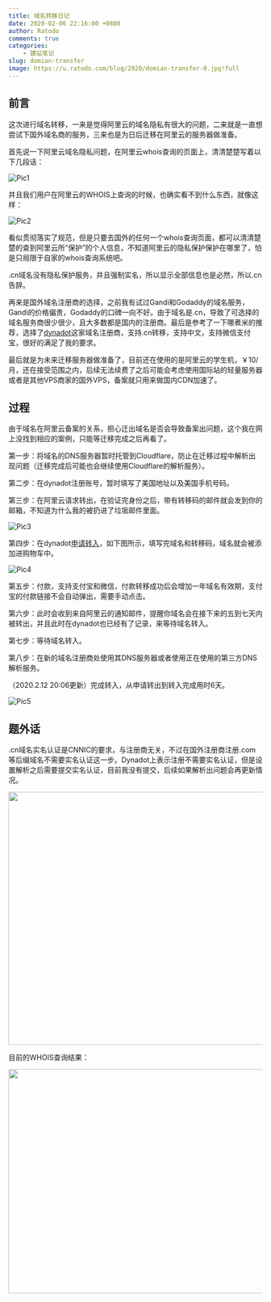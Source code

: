 ```yaml
---
title: 域名转移日记
date: 2020-02-06 22:16:00 +0800
author: Ratodo
comments: true
categories:
    - 建站笔记
slug: domian-transfer
image: https://u.ratodo.com/blog/2020/domian-transfer-0.jpg!full
---
```


## 前言

这次进行域名转移，一来是觉得阿里云的域名隐私有很大的问题，二来就是一直想尝试下国外域名商的服务，三来也是为日后迁移在阿里云的服务器做准备。

首先说一下阿里云域名隐私问题，在阿里云whois查询的页面上，清清楚楚写着以下几段话：

![Pic1](https://u.ratodo.com/blog/2020/domian-transfer-1.png!full)

并且我们用户在阿里云的WHOIS上查询的时候，也确实看不到什么东西，就像这样：

![Pic2](https://u.ratodo.com/blog/2020/domian-transfer-2.png!full)

看似贯彻落实了规范，但是只要去国外的任何一个whois查询页面，都可以清清楚楚的查到阿里云所“保护”的个人信息，不知道阿里云的隐私保护保护在哪里了，怕是只局限于自家的whois查询系统吧。

.cn域名没有隐私保护服务，并且强制实名，所以显示全部信息也是必然，所以.cn告辞。

再来是国外域名注册商的选择，之前我有试过Gandi和Godaddy的域名服务，Gandi的价格偏贵，Godaddy的口碑一向不好。由于域名是.cn，导致了可选择的域名服务商很少很少，且大多数都是国内的注册商。最后是参考了一下哪煮米的推荐，选择了<a href="http://www.dynadot.com/?s7V8IDA7080m6O" target="_blank" rel="noopener noreferrer">dynadot</a>这家域名注册商，支持.cn转移，支持中文，支持微信支付宝，很好的满足了我的要求。

最后就是为未来迁移服务器做准备了，目前还在使用的是阿里云的学生机，￥10/月，还在接受范围之内，后续无法续费了之后可能会考虑使用国际站的轻量服务器或者是其他VPS商家的国外VPS，备案就只用来做国内CDN加速了。

## 过程

由于域名在阿里云备案的关系，担心迁出域名是否会导致备案出问题，这个我在网上没找到相应的案例，只能等迁移完成之后再看了。

第一步：将域名的DNS服务器暂时托管到Cloudflare，防止在迁移过程中解析出现问题（迁移完成后可能也会继续使用Cloudflare的解析服务）。

第二步：在dynadot注册账号，暂时填写了美国地址以及美国手机号码。

第三步：在阿里云请求转出，在验证完身份之后，带有转移码的邮件就会发到你的邮箱，不知道为什么我的被扔进了垃圾邮件里面。

![Pic3](https://u.ratodo.com/blog/2020/domian-transfer-3.png!full)

第四步：在dynadot<a href="https://www.dynadot.com/zh/domain/transfer.html" target="_blank" rel="noopener noreferrer">申请转入</a>，如下图所示，填写完域名和转移码，域名就会被添加进购物车中。

![Pic4](https://u.ratodo.com/blog/2020/domian-transfer-4.png!full)

第五步：付款，支持支付宝和微信，付款转移成功后会增加一年域名有效期，支付宝的付款链接不会自动弹出，需要手动点击。

第六步：此时会收到来自阿里云的通知邮件，提醒你域名会在接下来的五到七天内被转出，并且此时在dynadot也已经有了记录，来等待域名转入。

第七步：等待域名转入。

第八步：在新的域名注册商处使用其DNS服务器或者使用正在使用的第三方DNS解析服务。

（2020.2.12 20:06更新）完成转入，从申请转出到转入完成用时6天。

![Pic5](https://u.ratodo.com/blog/2020/domian-transfer-5.png!full)

## 题外话
.cn域名实名认证是CNNIC的要求，与注册商无关，不过在国外注册商注册.com等后缀域名不需要实名认证这一步。Dynadot上表示注册不需要实名认证，但是设置解析之后需要提交实名认证，目前我没有提交，后续如果解析出问题会再更新情况。

<img class="aligncenter size-full wp-image-9233" src="https://p.ratodo.com/wp-content/uploads/2020/02/17622.png@!full" alt="" width="1167" height="501" />

目前的WHOIS查询结果：

<img class="aligncenter size-full wp-image-9262" src="https://p.ratodo.com/wp-content/uploads/2020/02/19902.png@!full" alt="" width="1001" height="444" />
